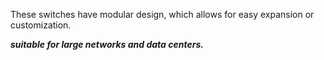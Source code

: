 These switches have modular design, which allows for easy expansion or customization.

***suitable for large networks and data centers.***
